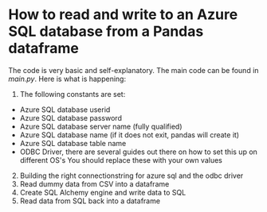# How to read and write to an Azure SQL database from a Pandas dataframe
The code is very basic and self-explanatory. The main code can be found in *main.py*. Here is what is happening:
1. The following constants are set:
  * Azure SQL database userid
  * Azure SQL database password
  * Azure SQL database server name (fully qualified)
  * Azure SQL database name (if it does not exit, pandas will create it)
  * Azure SQL database table name
  * ODBC Driver, there are several guides out there on how to set this up on different OS's
   You should replace these with your own values
2. Building the right connectionstring for azure sql and the odbc driver 
3. Read dummy data from CSV into a dataframe
4. Create SQL Alchemy engine and write data to SQL
5. Read data from SQL back into a dataframe
